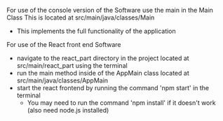 For use of the console version of the Software use the main in the Main Class
This is located at src/main/java/classes/Main
- This implements the full functionality of the application

For use of the React front end Software
- navigate to the react_part directory in the project located at src/main/react_part using the terminal
- run the main method inside of the AppMain class located at src/main/java/classes/AppMain
- start the react frontend by running the command 'npm start' in the terminal
  - You may need to run the command 'npm install' if it doesn't work (also need node.js installed)
